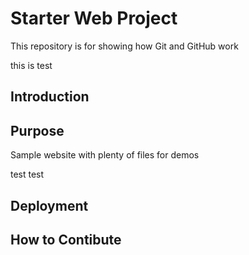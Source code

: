 # Starter Web Project

This repository is for showing how Git and GitHub work

this is test
## Introduction

## Purpose

Sample website with plenty of files for demos

test test

## Deployment

## How to Contibute